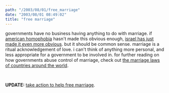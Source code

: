 ```yaml
---
path: "/2003/08/01/free_marriage" 
date: "2003/08/01 08:49:02" 
title: "free marriage" 
---
```

<p>governments have no business having anything to do with marriage. if <a href="http://story.news.yahoo.com/news?tmpl=story&amp;u=/ap/20030731/ap_on_go_pr_wh/bush_gay_marriage_30">american homophobia</a> hasn't made this obvious enough, <a href="http://story.news.yahoo.com/news?tmpl=story&amp;u=/ap/20030731/ap_on_re_mi_ea/israel_mixed_couples_2">israel has just made it even more obvious</a>. but it should be common sense. marriage is a ritual acknowledgement of love. i can't think of anything more personal, and less appropriate for a government to be involved in. for further reading on how governments abuse control of marriage, check out <a href="http://usmarriagelaws.com/cgi-bin/search/usa.cgi">the marriage laws of countries around the world</a>.</p><br><p><b>UPDATE:</b> <a href="http://www.hrc.org/millionformarriage/index.asp">take action to help free marriage</a>.</p>